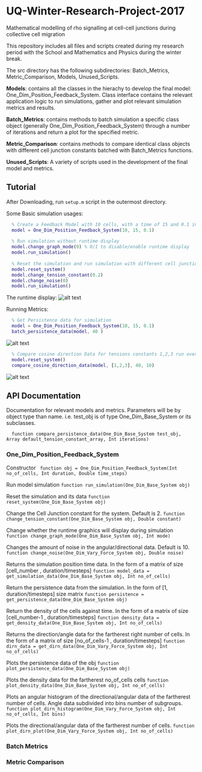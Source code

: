 # UQ-Winter-Research-Project-2017
Mathematical modelling of rho signalling at cell-cell junctions during collective cell  migration

This repository includes all files and scripts created during my research period with the School and Mathematics and Physics during the winter break. 

The src directory has the following subdirectories: Batch_Metrics, Metric_Comparison, Models, Unused_Scripts. 

**Models**: contains all the classes in the hierachy to develop the final model: One_Dim_Position_Feedback_System. Class interface contains the relevant application logic to run simulations, gather and plot relevant simulation metrics and results. 

**Batch_Metrics**: contains methods to batch simulation a specific class object (generally One_Dim_Position_Feedback_System) through a number of iterations and return a plot for the specified metric. 

**Metric_Comparison**: contains methods to compare identical class objects with different cell junction constants batched with Batch_Metrics functions. 

**Unused_Scripts**: A variety of scripts used in the development of the final model and metrics. 

## Tutorial
After Downloading, run `setup.m` script in the outermost directory.  

Some Basic simulation usages: 
```matlab
  % Create a Feedback Model with 10 cells, with a time of 15 and 0.1 increments
  model = One_Dim_Position_Feedback_System(10, 15, 0.1)
  
  % Run simulation without runtime display
  model.change_graph_mode(0) % 0/1 to disable/enable runtime display
  model.run_simulation()
  
  % Reset the simulation and run simulation with different cell junction constant without noise.
  model.reset_system()
  model.change_tension_constant(0.2)
  model.change_noise(0)
  model.run_simulation() 
```

The runtime display: 
![alt text](https://github.com/Jeadie/UQ-Winter-Research-Project-2017/master/Readme_Photos/runtime_example.jpg "Runtime Display")

Running Metrics: 
```matlab
  % Get Persistence data for simulation 
  model = One_Dim_Position_Feedback_System(10, 15, 0.1)
  batch_persistence_data(model, 40 )
```
![alt text](https://github.com/Jeadie/UQ-Winter-Research-Project-2017/master/Readme_Photos/persistence_batch.jpg "Batch Result")

```matlab
  % Compare cosine direction Data for tensions constants 1,2,3 run over 40 iterations. 
  model.reset_system()
  compare_cosine_direction_data(model, [1,2,3], 40, 10)  
```
![alt text](https://github.com/Jeadie/UQ-Winter-Research-Project-2017/master/Readme_Photos/batch_example.jpg "Comparison Result")



## API Documentation
Documentation for relevant models and metrics. Parameters will be by object type than name. i.e. test_obj is of type One_Dim_Base_System or its subclasses. 

```
  function compare_persistence_data(One_Dim_Base_System test_obj, Array default_tension_constant_array, Int iterations)
```

### One_Dim_Position_Feedback_System

Constructor
` function obj = One_Dim_Position_Feedback_System(Int no_of_cells, Int duration, Double time_steps)`

Run model simulation
`function run_simulation(One_Dim_Base_System obj)`

Reset the simulation and its data
`function reset_system(One_Dim_Base_System obj)`

Change the Cell Junction constant for the system. Default is 2.
`function change_tension_constant(One_Dim_Base_System obj, Double constant)`

Change whether the runtime graphics will display during simulation
`function change_graph_mode(One_Dim_Base_System obj, Int mode)`

Changes the amount of noise in the angular/directional data. Default is 10. 
`function change_noise(One_Dim_Vary_Force_System obj, Double noise)`

Returns the simulation position time data. In the form of a matrix of size [cell_number , duration/timesteps] 
`function model_data = get_simulation_data(One_Dim_Base_System obj, Int no_of_cells)`

Return the persistence data from the simulation. In the form of [1, duration/timesteps] size matrix
`function persistence = get_persistence_data(One_Dim_Base_System obj)`

Return the density of the cells against time. In the form of a matrix of size [cell_number-1 , duration/timesteps] 
`function density_data = get_density_data(One_Dim_Base_System obj, Int no_of_cells)`

Returns the direction/angle data for the fartherest right number of cells. In the form of a matrix of size [no_of_cells-1 , duration/timesteps]
`function dirn_data = get_dirn_data(One_Dim_Vary_Force_System obj, Int no_of_cells)`

Plots the persistence data of the obj
`function plot_persistence_data(One_Dim_Base_System obj)`

Plots the density data for the fartherest no_of_cells cells
`function plot_density_data(One_Dim_Base_System obj, Int no_of_cells)`

Plots an angular histogram of the directional/angular data of the fartherest number of cells. Angle data subdivided into bins number of subgroups.  
`function plot_dirn_histogram(One_Dim_Vary_Force_System obj, Int no_of_cells, Int bins)`

Plots the directional/angular data of the fartherest number of cells.
`function plot_dirn_plot(One_Dim_Vary_Force_System obj, Int no_of_cells)`

### Batch Metrics

### Metric Comparison

